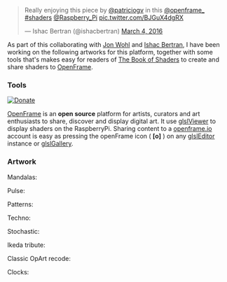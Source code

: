 <blockquote class="twitter-video" data-lang="en"><p lang="en" dir="ltr">Really enjoying this piece by <a href="https://twitter.com/patriciogv">@patriciogv</a> in this <a href="https://twitter.com/openframe_">@openframe_</a> <a href="https://twitter.com/hashtag/shaders?src=hash">#shaders</a> <a href="https://twitter.com/Raspberry_Pi">@Raspberry_Pi</a> <a href="https://t.co/BJGuX4dgRX">pic.twitter.com/BJGuX4dgRX</a></p>&mdash; Ishac Bertran (@ishacbertran) <a href="https://twitter.com/ishacbertran/status/705810414400086018">March 4, 2016</a></blockquote>
<script async src="//platform.twitter.com/widgets.js" charset="utf-8"></script>

As part of this collaborating with [Jon Wohl](http://jonathanwohl.com/) and [Ishac Bertran](http://ishback.com/), I have been working on the following artworks for this platform, together with some tools that's makes easy for readers of [The Book of Shaders](http://thebookofshaders.com) to create and share shaders to [OpenFrame](http://openframe.io/).

### Tools

[![Donate](https://www.paypalobjects.com/en_US/i/btn/btn_donate_SM.gif)](https://www.paypal.com/cgi-bin/webscr?cmd=_s-xclick&hosted_button_id=4BQMKQJDQ9XH6)

[OpenFrame](http://openframe.io/) is an **open source** platform for artists, curators and art enthusiasts to share, discover and display digital art. It use [glslViewer](/2015/glslViewer/) to display shaders on the RaspberryPi. Sharing content to a [openframe.io](http://openframe.io) account is easy as pressing the openFrame icon ( **[o]** ) on any [glslEditor](/2016/glslEditor/) instance or [glslGallery](https://github.com/patriciogonzalezvivo/glslGallery).

### Artwork

<script id='fbbvyqx'>(function(i){var f,s=document.getElementById(i);f=document.createElement('iframe');f.src='//button.flattr.com/view/?fid=51epz1&button=compact&url='+encodeURIComponent(document.URL);f.title='Flattr';f.height=20;f.width=110;f.style.borderWidth=0;s.parentNode.insertBefore(f,s);})('fbbvyqx');</script>


Mandalas:

<div class="glslGallery" data="160604182710,160521211926,160308014412,160307213819,160306124533,160306122120"></div>


Pulse:

<div class="glslGallery" data="160313025607,160313020334,160225221104,160308160958,160401203223,160518161206"></div>

Patterns:

<div class="glslGallery" data="160506171132,160301005406,160306113630,160306113426,160306112725"></div>

Techno:

<div class="glslGallery" data="160615111404,160614015139,160611135054,160517200804"></div>

Stochastic:

<div class="glslGallery" data="160518161425,160510011212,160306213426,160226222825,160518160746,160518160802"></div>

Ikeda tribute:

<div class="glslGallery" data="160219112614,160518161258,160518161234,160401200714"></div>

Classic OpArt recode:

<div class="glslGallery" data="161004153221,161003151413,160725164734,160711134607,161020140002,161005004330,160725163351,160605154024,160516235834,160516233753,160516140131,160513201554,160513193817,160513210434"></div>

Clocks:

<div class="glslGallery" data="160721163126,160720124031"></div>


